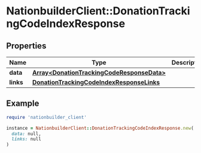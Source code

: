 # NationbuilderClient::DonationTrackingCodeIndexResponse

## Properties

| Name | Type | Description | Notes |
| ---- | ---- | ----------- | ----- |
| **data** | [**Array&lt;DonationTrackingCodeResponseData&gt;**](DonationTrackingCodeResponseData.md) |  |  |
| **links** | [**DonationTrackingCodeIndexResponseLinks**](DonationTrackingCodeIndexResponseLinks.md) |  | [optional] |

## Example

```ruby
require 'nationbuilder_client'

instance = NationbuilderClient::DonationTrackingCodeIndexResponse.new(
  data: null,
  links: null
)
```

